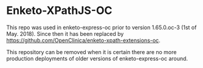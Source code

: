 Enketo-XPathJS-OC
=======

This repo was used in enketo-express-oc prior to version 1.65.0.oc-3 (1st of May. 2018). Since then it has been replaced by https://github.com/OpenClinica/enketo-xpath-extensions-oc.

This repository can be removed when it is certain there are no more production deployments of older versions of enketo-express-oc around.